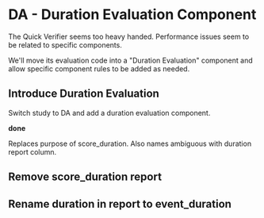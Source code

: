 # DA - Duration Evaluation Component

The Quick Verifier seems too heavy handed. Performance issues seem to be related to specific components.

We'll move its evaluation code into a "Duration Evaluation" component and allow specific component rules to be added as needed.

## Introduce Duration Evaluation

Switch study to DA and add a duration evaluation component.

**done**

Replaces purpose of score_duration. Also names ambiguous with duration report column.

## Remove score_duration report

## Rename duration in report to event_duration
